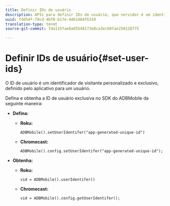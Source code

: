 ```yaml
---
title: Definir IDs de usuário
description: APIs para definir IDs de usuário, que servidor é um identificador exclusivo do cliente.
uuid: fdd54ª-79cd-4bf8-b17e-4d61d84f6310
translation-type: tm+mt
source-git-commit: 7da115fae0a05548173e8ca3ec68fae250128775

---
```



# Definir IDs de usuário{#set-user-ids}

O ID de usuário é um identificador de visitante personalizado e exclusivo, definido pelo aplicativo para um usuário.

Defina e obtenha a ID de usuário exclusiva no SDK do ADBMobile da seguinte maneira:

* **Defina:**

   * **Roku:**

      ```
      ADBMobile().setUserIdentifer("app-generated-unique-id")
      ```

   * **Chromecast:**

      ```
      ADBMobile().config.setUserIdentifer("app-generated-unique-id");
      ```

* **Obtenha:**

   * **Roku:**

      ```
      vid = ADBMobile().userIdentifer()
      ```

   * **Chromecast:**

      ```
      vid = ADBMobile().config.getUserIdentifer();
      ```

